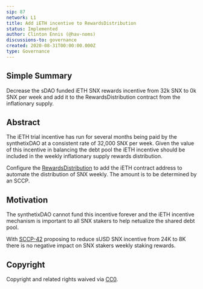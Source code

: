 ```yaml
---
sip: 87
network: L1
title: Add iETH incentive to RewardsDistribution
status: Implemented
author: Clinton Ennis (@hav-noms)
discussions-to: governance
created: 2020-08-31T00:00:00.000Z
type: Governance
---
```


## Simple Summary
<!--"If you can't explain it simply, you don't understand it well enough." Provide a simplified and layman-accessible explanation of the SCCP.-->
Decrease the sDAO funded iETH SNX rewards incentive from 32k SNX to 0k SNX per week and add it to the RewardsDistribution contract from the inflationary supply.

## Abstract
<!--A short (~200 word) description of the variable change proposed.-->
The iETH trial incentive has run for several months being paid by the synthetixDAO at a consistent rate of 32,000 SNX per week. Given the value of this incentive in balancing the debt pool the iETH incentive should be included in the weekly inflationary supply rewards distribution.

Configure the [RewardsDistribution](http://contracts.synthetix.io/RewardsDistribution) to add the iETH contract address to automate the distribution of SNX weekly. The amount is to be determined by an SCCP.

## Motivation
<!--The motivation is critical for SCCPs that want to update variables within Synthetix. It should clearly explain why the existing variable is not incentive aligned. SCCP submissions without sufficient motivation may be rejected outright.-->
The synthetixDAO cannot fund this incentive forever and the iETH incentive mechanism is important to all SNX stakers to help netualize the shared debt pool.

With [SCCP-42](https://sips.synthetix.io/sccp/sccp-42) proposing to reduce sUSD SNX incentive from 24K to 8K there is no negative impact on SNX stakers weekly staking rewards.

## Copyright
Copyright and related rights waived via [CC0](https://creativecommons.org/publicdomain/zero/1.0/).
